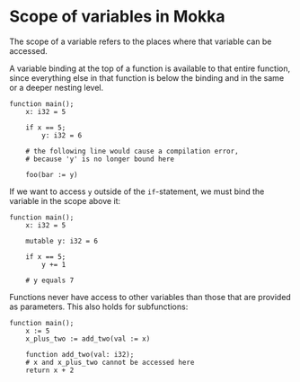 Scope of variables in Mokka
===========================

The scope of a variable refers to the places where that variable can be accessed.

A variable binding at the top of a function is available to that entire function, since everything else in that function is below the binding and in the same or a deeper nesting level.

```
function main();
    x: i32 = 5 
                    
    if x == 5; 
        y: i32 = 6
    
    # the following line would cause a compilation error,
    # because 'y' is no longer bound here

    foo(bar := y)
```

If we want to access `y` outside of the `if`-statement, we must bind the variable in the scope above it:

```
function main();
    x: i32 = 5
            
    mutable y: i32 = 6

    if x == 5;
        y += 1
    
    # y equals 7
```

Functions never have access to other variables than those that are provided as parameters. This also holds for subfunctions:

```
function main();
    x := 5
    x_plus_two := add_two(val := x)

    function add_two(val: i32);
	# x and x_plus_two cannot be accessed here
	return x + 2
```
